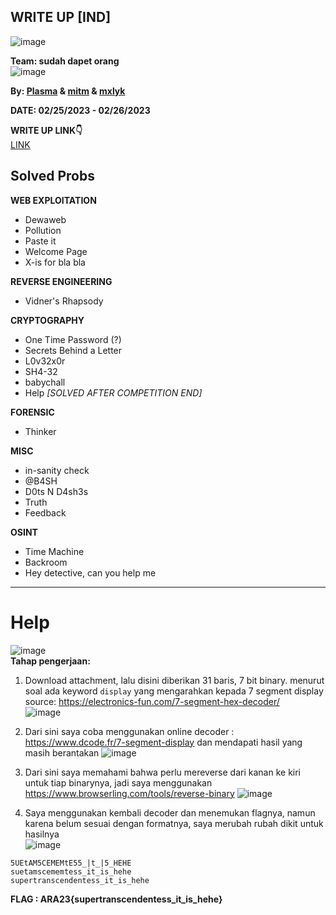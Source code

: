 ## WRITE UP [IND]  

![image](https://user-images.githubusercontent.com/92077284/221419566-20b6857b-b815-426f-a7c9-039c38808c4e.png)  


**Team: sudah dapet orang**  
![image](https://user-images.githubusercontent.com/92077284/221420021-a32009da-de7e-4893-9e17-f604fe3fc847.png)

**By: [Plasma](https://github.com/PlasmaRing) & [mitm](https://github.com/onixldlc) & [mxlyk](https://github.com/swompsy)**   

**DATE: 02/25/2023 - 02/26/2023**  

**WRITE UP LINK👇**  
[LINK](https://github.com/PlasmaRing/CTF-WRITE-UP/blob/b34bf545aa12148e5e8ccbc4aacfd890aef50eec/ARA%20CTF%204.0%202023/FILE/WU_ARACTF_sudah%20dapet%20orang.pdf)

## Solved Probs


**WEB EXPLOITATION**
- Dewaweb  
- Pollution  
- Paste it  
- Welcome Page  
- X-is for bla bla

**REVERSE ENGINEERING**
-  Vidner's Rhapsody  

**CRYPTOGRAPHY**
- One Time Password (?)  
- Secrets Behind a Letter  
- L0v32x0r  
- SH4-32  
- babychall  
- Help *[SOLVED AFTER COMPETITION END]*

**FORENSIC**
- Thinker  

**MISC**
- in-sanity check  
- @B4SH  
- D0ts N D4sh3s  
- Truth  
- Feedback    

**OSINT**
- Time Machine  
- Backroom  
- Hey detective, can you help me  

---
# Help  
![image](https://user-images.githubusercontent.com/92077284/221419977-a5e97429-55ed-4768-abed-5fa64ee62d0c.png)  
**Tahap pengerjaan:**  
1. Download attachment, lalu disini diberikan 31 baris, 7 bit binary. menurut soal ada keyword `display` yang mengarahkan kepada 7 segment display  
source: https://electronics-fun.com/7-segment-hex-decoder/  
![image](https://user-images.githubusercontent.com/92077284/221499933-c995527e-5e4e-4ae2-8728-1b7c2fe1f10e.png)  

2. Dari sini saya coba menggunakan online decoder : https://www.dcode.fr/7-segment-display dan mendapati hasil yang masih berantakan
![image](https://user-images.githubusercontent.com/92077284/221500516-184da63f-4392-438a-a2d6-a6992f60ce2d.png)  

3. Dari sini saya memahami bahwa perlu mereverse dari kanan ke kiri untuk tiap binarynya, jadi saya menggunakan https://www.browserling.com/tools/reverse-binary 
![image](https://user-images.githubusercontent.com/92077284/221501457-5ccef76e-2555-4d0e-a70d-7bf2ad722dd0.png)  

4. Saya menggunakan kembali decoder dan menemukan flagnya, namun karena belum sesuai dengan formatnya, saya merubah rubah dikit untuk hasilnya  
![image](https://user-images.githubusercontent.com/92077284/221502070-8db6d7fd-ef35-4cf2-842b-51535600da86.png)  

```
5UEtAM5CEMEMtE55_|t_|5_HEHE
suetamscememtess_it_is_hehe
supertranscendentess_it_is_hehe
```

**FLAG : ARA23{supertranscendentess_it_is_hehe}**
